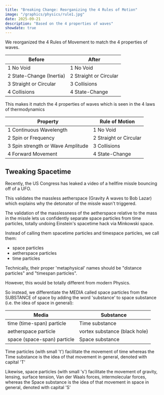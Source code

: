```yaml
---
title: "Breaking Change: Reorganizing the 4 Rules of Motion"
image: "/graphics/physics/rule1.jpg"
date: 2025-09-21
description: "Based on the 4 properties of waves"
showdate: true  
---
```



We reorganized the 4 Rules of Movement to match the 4 properties of waves.


Before | After
--- | ---
1 No Void | 1 No Void 
2 State-Change (Inertia) | 2 Straight or Circular
3 Straight or Circular | 3 Collisions
4 Collisions | 4 State-Change


This makes it match the 4 properties of waves which is seen in the 4 laws of thermodynamics

Property | Rule of Motion
--- | ---
1 Continuous Wavelength | 1 No Void  
2 Spin or Frequency | 2 Straight or Circular
3 Spin strength or Wave Amplitude | 3 Collisions 
4 Forward Movement | 4 State-Change


## Tweaking Spacetime

Recently, the US Congress has leaked a video of a hellfire missle bouncing off of a UFO. 

This validates the massless aetherspace (Gravity A waves to Bob Lazar) which explains why the detonator of the missle wasn't triggered. 

The validation of the masslessness of the aetherspace relative to the mass in the missle lets us confidently separate space particles from time particles, totally undoing Einstein's spacetime hack via Minkowski space. 

Instead of calling them spacetime particles and timespace particles, we call them:
- space particles
- aetherspace particles
- time particles

Technically, their proper 'metaphysical' names should be "distance particles" and "timespan particles". 

However, this would be totally different from modern Physics. 

So instead, we differentiate the MEDIA called space particles from the SUBSTANCE of space by adding the word 'substance' to space substance (i.e. the idea of space in general):

Media | Substance
--- | ---
time (time-span) particle | Time substance 
aetherspace particle | vortex substance (black hole)
space (space-span) particle | Space substance


Time particles (with small 't') facilitate the movement of time whereas the Time substance is the idea of that movement in general, denoted with capital 'T'

Likewise, space particles (with small 's') facilitate the movement of gravity, lensing, surface tension, Van der Waals forces, intermolecular forces, whereas the Space substance is the idea of that movement in space in general, denoted with capital 'S'




